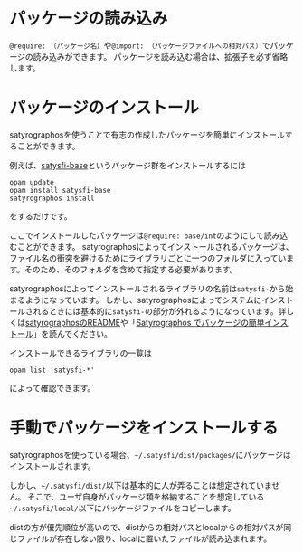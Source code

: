 # パッケージの読み込み

`@require: （パッケージ名）`や`@import: （パッケージファイルへの相対パス）`でパッケージの読み込みができます。
パッケージを読み込む場合は、拡張子を必ず省略します。

# パッケージのインストール

satyrographosを使うことで有志の作成したパッケージを簡単にインストールすることができます。

例えば、[satysfi-base](https://github.com/nyuichi/satysfi-base)というパッケージ群をインストールするには

```
opam update
opam install satysfi-base
satyrographos install
```

をするだけです。

ここでインストールしたパッケージは`@require: base/int`のようにして読み込むことができます。
satyrographosによってインストールされるパッケージは、ファイル名の衝突を避けるためにライブラリごとに一つのフォルダに入っています。そのため、そのフォルダを含めて指定する必要があります。

satyrographosによってインストールされるライブラリの名前は`satysfi-`から始まるようになっています。
しかし、satyrographosによってシステムにインストールされるときには基本的に`satysfi-`の部分が外れるようになっています。詳しくは[satyrographosのREADME](https://github.com/na4zagin3/satyrographos#readme)や「[Satyrographos でパッケージの簡単インストール](https://qiita.com/na4zagin3/items/14fe2647b663eeac6ac2)」を読んでください。

インストールできるライブラリの一覧は

```
opam list 'satysfi-*'
```

によって確認できます。

# 手動でパッケージをインストールする

satyrographosを使っている場合、`~/.satysfi/dist/packages/`にパッケージはインストールされます。

しかし、`~/.satysfi/dist/`以下は基本的に人が弄ることは想定されていません。
そこで、ユーザ自身がパッケージ類を格納することを想定している`~/.satysfi/local/`以下にパッケージファイルをコピーします。

distの方が優先順位が高いので、distからの相対パスとlocalからの相対パスが同じファイルが存在しない限り、localに置いたファイルが読み込まれます。
